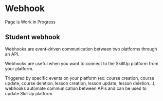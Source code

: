 # Webhook

<Badge type="warning">Page is Work in Progress</Badge>

## Student webhook

Webhooks are event-driven communication between two platforms through an API.

Webhooks are useful when you want to connect to the SkillUp platform from your platform.

Triggered by specific events on your platform (ex: course creation, course update, course deletion, lesson creation, lesson update, lesson deletion...), webhooks automate communication between APIs and can be used to update SkillUp platform.


